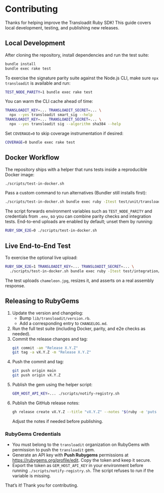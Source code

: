 # Contributing

Thanks for helping improve the Transloadit Ruby SDK! This guide covers local development, testing, and publishing new releases.

## Local Development

After cloning the repository, install dependencies and run the test suite:

```bash
bundle install
bundle exec rake test
```

To exercise the signature parity suite against the Node.js CLI, make sure `npx transloadit` is available and run:

```bash
TEST_NODE_PARITY=1 bundle exec rake test
```

You can warm the CLI cache ahead of time:

```bash
TRANSLOADIT_KEY=... TRANSLOADIT_SECRET=... \
  npx --yes transloadit smart_sig --help
TRANSLOADIT_KEY=... TRANSLOADIT_SECRET=... \
  npx --yes transloadit sig --algorithm sha384 --help
```

Set `COVERAGE=0` to skip coverage instrumentation if desired:

```bash
COVERAGE=0 bundle exec rake test
```

## Docker Workflow

The repository ships with a helper that runs tests inside a reproducible Docker image:

```bash
./scripts/test-in-docker.sh
```

Pass a custom command to run alternatives (Bundler still installs first):

```bash
./scripts/test-in-docker.sh bundle exec ruby -Itest test/unit/transloadit/test_request.rb
```

The script forwards environment variables such as `TEST_NODE_PARITY` and credentials from `.env`, so you can combine parity checks and integration tests. End-to-end uploads are enabled by default; unset them by running:

```bash
RUBY_SDK_E2E=0 ./scripts/test-in-docker.sh
```

## Live End-to-End Test

To exercise the optional live upload:

```bash
RUBY_SDK_E2E=1 TRANSLOADIT_KEY=... TRANSLOADIT_SECRET=... \
  ./scripts/test-in-docker.sh bundle exec ruby -Itest test/integration/test_e2e_upload.rb
```

The test uploads `chameleon.jpg`, resizes it, and asserts on a real assembly response.

## Releasing to RubyGems

1. Update the version and changelog:
   - Bump `lib/transloadit/version.rb`.
   - Add a corresponding entry to `CHANGELOG.md`.
2. Run the full test suite (including Docker, parity, and e2e checks as needed).
3. Commit the release changes and tag:
   ```bash
   git commit -am "Release X.Y.Z"
   git tag -a vX.Y.Z -m "Release X.Y.Z"
   ```
4. Push the commit and tag:
   ```bash
   git push origin main
   git push origin vX.Y.Z
   ```
5. Publish the gem using the helper script:
   ```bash
   GEM_HOST_API_KEY=... ./scripts/notify-registry.sh
   ```
6. Publish the GitHub release notes:
   ```bash
   gh release create vX.Y.Z --title "vX.Y.Z" --notes "$(ruby -e 'puts File.read("CHANGELOG.md")[/^### #{ARGV[0].dump.gsub(/\"/, "\\\"")}/, /\A### /m] || "")'"
   ```
   Adjust the notes if needed before publishing.

### RubyGems Credentials

- You must belong to the `transloadit` organization on RubyGems with permission to push the `transloadit` gem.
- Generate an API key with **Push Rubygems** permissions at <https://rubygems.org/profile/edit>. Copy the token and keep it secure.
- Export the token as `GEM_HOST_API_KEY` in your environment before running `./scripts/notify-registry.sh`. The script refuses to run if the variable is missing.

That’s it! Thank you for contributing.
